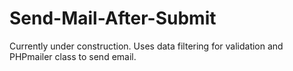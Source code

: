 # Send-Mail-After-Submit
Currently under construction. Uses data filtering for validation and PHPmailer class to send email.  
